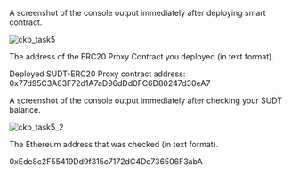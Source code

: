 A screenshot of the console output immediately after deploying smart contract.

![ckb_task5](https://user-images.githubusercontent.com/21215088/128870564-f1e7d86c-f615-4245-b046-e0ff0a5372d4.png)


The address of the ERC20 Proxy Contract you deployed (in text format).

Deployed SUDT-ERC20 Proxy contract address: 0x77d95C3A83F72d1A7aD96dDd0FC6D80247d30eA7

A screenshot of the console output immediately after checking your SUDT balance.

![ckb_task5_2](https://user-images.githubusercontent.com/21215088/128870667-c61d0597-a7e0-47a5-8f7e-d9c5ba4841a9.png)

The Ethereum address that was checked (in text format).

0xEde8c2F55419Dd9f315c7172dC4Dc736506F3abA
